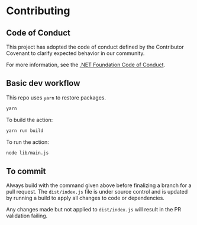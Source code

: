 # Contributing

## Code of Conduct

This project has adopted the code of conduct defined by the Contributor Covenant
to clarify expected behavior in our community.

For more information, see the [.NET Foundation Code of Conduct](https://dotnetfoundation.org/code-of-conduct).

## Basic dev workflow

This repo uses `yarn` to restore packages.

```bash
yarn
```

To build the action:

```bash
yarn run build
```

To run the action:

```bash
node lib/main.js
```

## To commit

Always build with the command given above before finalizing a branch for a pull request.
The `dist/index.js` file is under source control and is updated by running a build to apply
all changes to code or dependencies.

Any changes made but not applied to `dist/index.js` will result in the PR validation failing.
